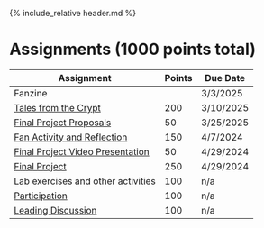 {% include_relative header.md %}

# Assignments (1000 points total)

| Assignment                                                     | Points | Due Date   |
| ---------------------------------------------------------------| ---    | ---------- |
| Fanzine                                                        |         | 3/3/2025   |
| [Tales from the Crypt](assignment-tales-from-the-crypt.md)     | 200     | 3/10/2025  |
| [Final Project Proposals](assignment-final-project-proposal.md)|  50     | 3/25/2025  |
| [Fan Activity and Reflection](assignment-fan-activity.md)      | 150     | 4/7/2024   |
| [Final Project Video Presentation](assignment-video.md)        |  50     | 4/29/2024  |
| [Final Project](assignment-final-project.md)                   | 250     | 4/29/2024  |
| Lab exercises and other activities                             | 100     | n/a        |
| [Participation](assignment-participation.md)                   | 100     | n/a        |
| [Leading Discussion](assignment-leading-discussion.md)         | 100     |    n/a     |

